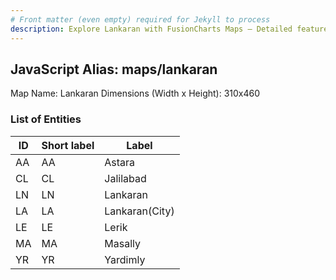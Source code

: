 ```yaml
---
# Front matter (even empty) required for Jekyll to process
description: Explore Lankaran with FusionCharts Maps – Detailed features for seamless integration. Try now & enhance your data visualization today! 
---
```


## JavaScript Alias: maps/lankaran

Map Name: Lankaran
Dimensions (Width x Height): 310x460





### List of Entities

ID | Short label | Label
---|---|---|
AA|AA|Astara
CL|CL|Jalilabad
LN|LN|Lankaran
LA|LA|Lankaran(City)
LE|LE|Lerik
MA|MA|Masally
YR|YR|Yardimly
